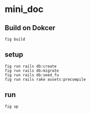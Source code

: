 # mini_doc

## Build on Dokcer

```
fig build
```

## setup

```
fig run rails db:create
fig run rails db:migrate
fig run rails db:seed_fu
fig run rails rake assets:precompile
```

## run

```
fig up
```
